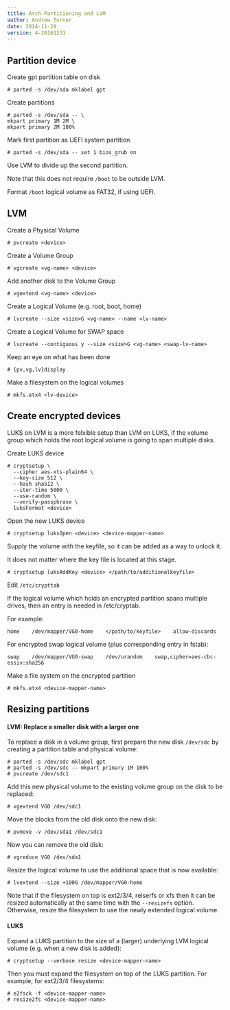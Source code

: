 ```yaml
---
title: Arch Partitioning and LVM
author: Andrew Turner
date: 2014-11-29
version: 4-20161231
---
```


## Partition device

Create gpt partition table on disk

    # parted -s /dev/sda mklabel gpt

Create partitions

    # parted -s /dev/sda -- \
    mkpart primary 1M 2M \
    mkpart primary 2M 100%

Mark first partition as UEFI system partition

    # parted -s /dev/sda -- set 1 bios_grub on

Use LVM to divide up the second partition.

Note that this does not require `/boot` to be outside LVM.

Format `/boot` logical volume as FAT32, if using UEFI.


## LVM 

Create a Physical Volume

    # pvcreate <device>

Create a Volume Group

    # vgcreate <vg-name> <device>

Add another disk to the Volume Group

    # vgextend <vg-name> <device>

Create a Logical Volume (e.g. root, boot, home)

    # lvcreate --size <size>G <vg-name> --name <lv-name>

Create a Logical Volume for SWAP space

    # lvcreate --contiguous y --size <size>G <vg-name> <swap-lv-name>

Keep an eye on what has been done

    # {pv,vg,lv}display

Make a filesystem on the logical volumes

    # mkfs.etx4 <lv-device>


## Create encrypted devices

LUKS on LVM is a more felxible setup than LVM on LUKS,
if the volume group which holds the root logical volume is
going to span multiple disks.


Create LUKS device

    # cryptsetup \
      --cipher aes-xts-plain64 \
      --key-size 512 \
      --hash sha512 \
      --iter-time 5000 \
      --use-random \
      --verify-passphrase \
      luksFormat <device> 

Open the new LUKS device

    # cryptsetup luksOpen <device> <device-mapper-name>

Supply the volume with the keyfile, so it can be added as a way to unlock it.

It does not matter where the key file is located at this stage.

    # cryptsetup luksAddKey <device> </path/to/additionalkeyfile>

Edit `/etc/crypttab`

If the logical volume which holds an encrypted partition spans multiple drives, then an entry is needed in /etc/cryptab. 

For example:

    home    /dev/mapper/VG0-home    </path/to/keyfile>    allow-discards

For encrypted swap logical volume (plus corresponding entry in fstab):

    swap    /dev/mapper/VG0-swap    /dev/urandom    swap,cipher=aes-cbc-essiv:sha256

Make a file system on the encrypted partition

    # mkfs.etx4 <device-mapper-name>


## Resizing partitions

#### LVM: Replace a smaller disk with a larger one

To replace a disk in a volume group, first prepare the new disk `/dev/sdc` by
creating a partition table and physical volume:

    # parted -s /dev/sdc mklabel gpt
    # parted -s /dev/sdc -- mkpart primary 1M 100%
    # pvcreate /dev/sdc1

Add this new physical volume to the existing volume group on the disk to be
replaced:

    # vgextend VG0 /dev/sdc1

Move the blocks from the old disk onto the new disk:

    # pvmove -v /dev/sda1 /dev/sdc1

Now you can remove the old disk:

    # vgreduce VG0 /dev/sda1

Resize the logical volume to use the additional space that is now available:

    # lvextend --size +100G /dev/mapper/VG0-home

Note that if the filesystem on top is ext2/3/4, reiserfs or xfs then it can be
resized automatically at the same time with the `--resizefs` option. Otherwise,
resize the filesystem to use the newly extended logical volume.

#### LUKS

Expand a LUKS partition to the size of a (larger) underlying LVM logical volume 
(e.g. when a new disk is added):

    # cryptsetup --verbose resize <device-mapper-name>

Then you must expand the filesystem on top of the LUKS partition. For example,
for ext2/3/4 filesystems:

    # e2fsck -f <device-mapper-name>
    # resize2fs <device-mapper-name>
